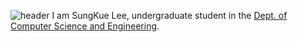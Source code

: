  ![header](https://img.freepik.com/free-photo/whale-illustration-digital-art_23-2151674087.jpg?t=st=1726147185~exp=1726150785~hmac=48906de7b2c13678502a72d5021f37e3166bd42beb3cbf3f2a3129380bf58476&w=1380)
 I am SungKue Lee, undergraduate student in the [Dept. of Computer Science and Engineering](https://computer.seoultech.ac.kr/).